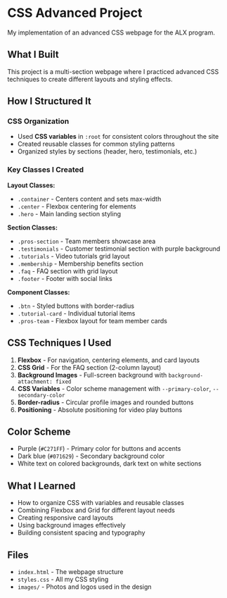 # CSS Advanced Project

My implementation of an advanced CSS webpage for the ALX program.

## What I Built

This project is a multi-section webpage where I practiced advanced CSS techniques to create different layouts and styling effects.

## How I Structured It

### CSS Organization
- Used **CSS variables** in `:root` for consistent colors throughout the site
- Created reusable classes for common styling patterns
- Organized styles by sections (header, hero, testimonials, etc.)

### Key Classes I Created

**Layout Classes:**
- `.container` - Centers content and sets max-width
- `.center` - Flexbox centering for elements
- `.hero` - Main landing section styling

**Section Classes:**
- `.pros-section` - Team members showcase area
- `.testimonials` - Customer testimonial section with purple background
- `.tutorials` - Video tutorials grid layout
- `.membership` - Membership benefits section
- `.faq` - FAQ section with grid layout
- `.footer` - Footer with social links

**Component Classes:**
- `.btn` - Styled buttons with border-radius
- `.tutorial-card` - Individual tutorial items
- `.pros-team` - Flexbox layout for team member cards

## CSS Techniques I Used

1. **Flexbox** - For navigation, centering elements, and card layouts
2. **CSS Grid** - For the FAQ section (2-column layout)
3. **Background Images** - Full-screen background with `background-attachment: fixed`
4. **CSS Variables** - Color scheme management with `--primary-color`, `--secondary-color`
5. **Border-radius** - Circular profile images and rounded buttons
6. **Positioning** - Absolute positioning for video play buttons

## Color Scheme
- Purple (`#C271FF`) - Primary color for buttons and accents
- Dark blue (`#071629`) - Secondary background color
- White text on colored backgrounds, dark text on white sections

## What I Learned
- How to organize CSS with variables and reusable classes
- Combining Flexbox and Grid for different layout needs
- Creating responsive card layouts
- Using background images effectively
- Building consistent spacing and typography

## Files
- `index.html` - The webpage structure
- `styles.css` - All my CSS styling
- `images/` - Photos and logos used in the design
